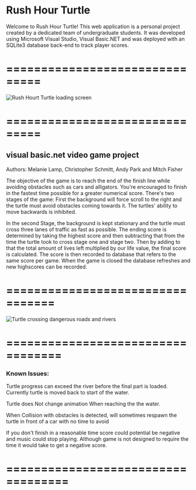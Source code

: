 # Rush Hour Turtle

Welcome to Rush Hour Turtle! This web application is a personal project 
created by a dedicated team of undergraduate students. It was developed using 
Microsoft Visual Studio, Visual Basic.NET and was deployed with an SQLite3 
database back-end to track player scores.
# ===============================

![Rush Hourt Turtle loading screen](https://i.imgur.com/PABflBd.jpg)

# ===============================

## visual basic.net video game project 

Authors: Melanie Lamp, Christopher Schmitt, Andy Park and Mitch Fisher

The objective of the game is to reach the end of the finish line while avoiding obstacles such as cars and alligators. 
You're encouraged to finish in the fastest time possible for a greater numerical score. There's two stages of the game: 
First the background will force scroll to the right and the turtle must avoid obstacles coming towards it. The turtles' ability to move 
backwards is inhibited. 

In the second Stage, the background is kept stationary and the turtle must cross three lanes of traffic as 
fast as possible. The ending score is determined by taking the highest score and then subtracting that from the time
the turtle took to cross stage one and stage two. Then by adding to that the total amount of lives left multiplied by our life value,
the final score is calculated. The score is then recorded to database that refers to the same score per game. When the game is closed
the database refreshes and new highscores can be recorded.
                    
# =================================

![Turtle crossing dangerous roads and rivers](https://i.imgur.com/fEkrMPt.jpg)
 
# ==================================

### Known Issues:
Turtle progress can exceed the river before the final 
part is loaded. Currently turtle is moved back to start of the water. 

Turtle does Not change animation When reaching the the water. 

When Collision with obstacles is detected, will sometimes respawn 
the turtle in front of a car with no time to avoid

If you don't finish in a reasonable time score could
potential be negative and music could stop playing. Although
game is not designed to require the time it would take to
get a negative score.

# ===================================

